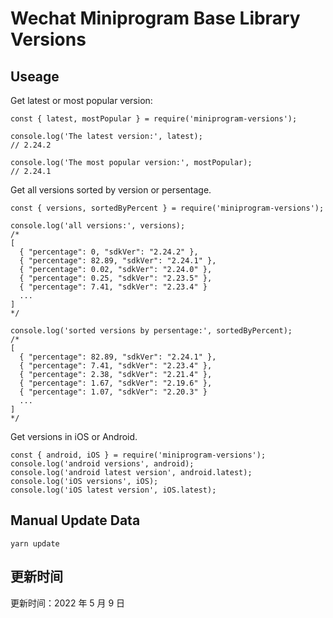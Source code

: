 
# Wechat Miniprogram Base Library Versions

## Useage

Get latest or most popular version:

```;
const { latest, mostPopular } = require('miniprogram-versions');

console.log('The latest version:', latest);
// 2.24.2

console.log('The most popular version:', mostPopular);
// 2.24.1

```

Get all versions sorted by version or persentage.

```
const { versions, sortedByPercent } = require('miniprogram-versions');

console.log('all versions:', versions);
/*
[
  { "percentage": 0, "sdkVer": "2.24.2" },
  { "percentage": 82.89, "sdkVer": "2.24.1" },
  { "percentage": 0.02, "sdkVer": "2.24.0" },
  { "percentage": 0.25, "sdkVer": "2.23.5" },
  { "percentage": 7.41, "sdkVer": "2.23.4" }
  ...
]
*/

console.log('sorted versions by persentage:', sortedByPercent);
/*
[
  { "percentage": 82.89, "sdkVer": "2.24.1" },
  { "percentage": 7.41, "sdkVer": "2.23.4" },
  { "percentage": 2.38, "sdkVer": "2.21.4" },
  { "percentage": 1.67, "sdkVer": "2.19.6" },
  { "percentage": 1.07, "sdkVer": "2.20.3" }
  ...
]
*/
```

Get versions in iOS or Android.

```
const { android, iOS } = require('miniprogram-versions');
console.log('android versions', android);
console.log('android latest version', android.latest);
console.log('iOS versions', iOS);
console.log('iOS latest version', iOS.latest);
```

## Manual Update Data

```
yarn update
```

## 更新时间

更新时间：2022 年 5 月 9 日
